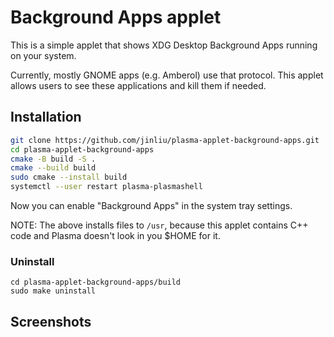 # Background Apps applet

This is a simple applet that shows XDG Desktop Background Apps running on your system.

Currently, mostly GNOME apps (e.g. Amberol) use that protocol. This applet allows users
to see these applications and kill them if needed.

## Installation

```bash
git clone https://github.com/jinliu/plasma-applet-background-apps.git
cd plasma-applet-background-apps
cmake -B build -S .
cmake --build build
sudo cmake --install build
systemctl --user restart plasma-plasmashell
```

Now you can enable "Background Apps" in the system tray settings.

NOTE: The above installs files to `/usr`, because this applet contains C++ code and Plasma doesn't
look in you $HOME for it. 

### Uninstall

```
cd plasma-applet-background-apps/build
sudo make uninstall
```

## Screenshots
